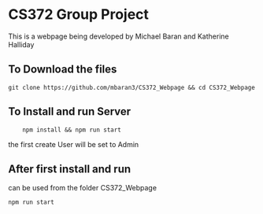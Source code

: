 # CS372 Group Project
This is a webpage being developed by Michael Baran and Katherine Halliday

## To Download the files 
```
git clone https://github.com/mbaran3/CS372_Webpage && cd CS372_Webpage
```

## To Install and run Server


```
    npm install && npm run start

 ```
the first create User will be set to Admin
## After first install and run
can be used from the folder CS372_Webpage
```
npm run start
```



